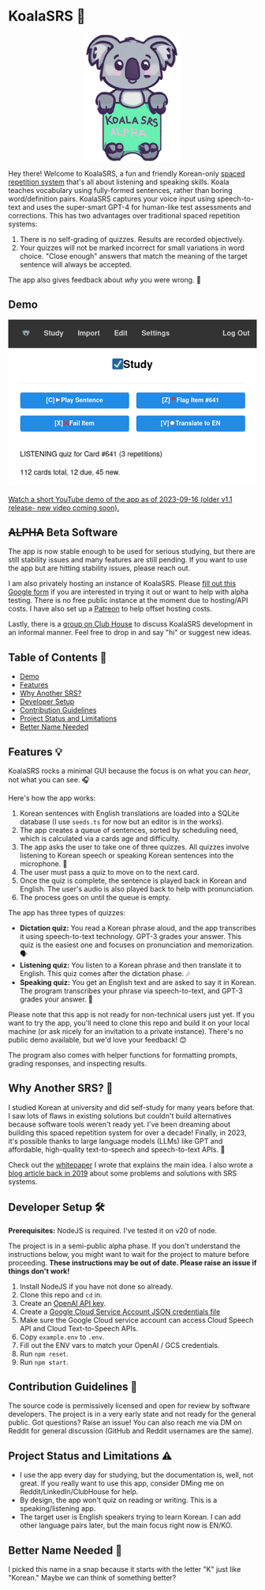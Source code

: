 # KoalaSRS 🐨

<p align="center">
  <img src="./logo.png" alt="The KoalaSRS Logo (for now)"/>
</p>

Hey there! Welcome to KoalaSRS, a fun and friendly Korean-only [spaced repetition system](https://en.wikipedia.org/wiki/Spaced_repetition) that's all about listening and speaking skills. Koala teaches vocabulary using fully-formed sentences, rather than boring word/definition pairs. KoalaSRS captures your voice input using speech-to-text and uses the super-smart GPT-4 for human-like test assessments and corrections. This has two advantages over traditional spaced repetition systems:

1. There is no self-grading of quizzes. Results are recorded objectively.
2. Your quizzes will not be marked incorrect for small variations in word choice. "Close enough" answers that match the meaning of the target sentence will always be accepted.

The app also gives feedback about _why_ you were wrong. 🧠

## Demo

<p align="center">
  <img src="./screenshot.png" alt="The KoalaSRS Logo (for now)"/>
</p>

[Watch a short YouTube demo of the app as of 2023-09-16 (older v1.1 release- new video coming soon).](https://www.youtube.com/watch?v=0H2MufXrYl8)

## ~~ALPHA~~ Beta Software

The app is now stable enough to be used for serious studying, but there are still stability issues and many features are still pending. If you want to use the app but are hitting stability issues, please reach out.

I am also privately hosting an instance of KoalaSRS. Please [fill out this Google form](https://forms.gle/GFcpqvt1Hkfo4mWq5) if you are interested in trying it out or want to help with alpha testing. There is no free public instance at the moment due to hosting/API costs. I have also set up a [Patreon](https://www.patreon.com/rickcarlino) to help offset hosting costs.

Lastly, there is a [group on Club House](https://www.clubhouse.com/c/join/B2Tyn13w) to discuss KoalaSRS development in an informal manner. Feel free to drop in and say "hi" or suggest new ideas.

## Table of Contents 📑

- [Demo](#Demo)
- [Features](#features)
- [Why Another SRS?](#why-another-srs)
- [Developer Setup](#developer-setup)
- [Contribution Guidelines](#contribution-guidelines)
- [Project Status and Limitations](#project-status-and-limitations)
- [Better Name Needed](#better-name-needed)

## Features 💡

KoalaSRS rocks a minimal GUI because the focus is on what you can _hear_, not what you can see. 🎧

Here's how the app works:

1. Korean sentences with English translations are loaded into a SQLite database (I use `seeds.ts` for now but an editor is in the works).
1. The app creates a queue of sentences, sorted by scheduling need, which is calculated via a cards age and difficulty.
1. The app asks the user to take one of three quizzes. All quizzes involve listening to Korean speech or speaking Korean sentences into the microphone. 🎤
1. The user must pass a quiz to move on to the next card.
1. Once the quiz is complete, the sentence is played back in Korean and English. The user's audio is also played back to help with pronunciation.
1. The process goes on until the queue is empty.

The app has three types of quizzes:

- **Dictation quiz:** You read a Korean phrase aloud, and the app transcribes it using speech-to-text technology. GPT-3 grades your answer. This quiz is the easiest one and focuses on pronunciation and memorization. 🗣️
- **Listening quiz:** You listen to a Korean phrase and then translate it to English. This quiz comes after the dictation phase. 🎶
- **Speaking quiz:** You get an English text and are asked to say it in Korean. The program transcribes your phrase via speech-to-text, and GPT-3 grades your answer. 📣

Please note that this app is not ready for non-technical users just yet. If you want to try the app, you'll need to clone this repo and build it on your local machine (or ask nicely for an invitation to a private instance). There's no public demo available, but we'd love your feedback! 😊

The program also comes with helper functions for formatting prompts, grading responses, and inspecting results.

## Why Another SRS? 🤔

I studied Korean at university and did self-study for many years before that. I saw lots of flaws in existing solutions but couldn't build alternatives because software tools weren't ready yet. I've been dreaming about building this spaced repetition system for over a decade! Finally, in 2023, it's possible thanks to large language models (LLMs) like GPT and affordable, high-quality text-to-speech and speech-to-text APIs. 🎉

Check out the [whitepaper](https://github.com/RickCarlino/gpt-language-learning-experiments) I wrote that explains the main idea. I also wrote a [blog article back in 2019](https://rickcarlino.com/2019/problems-and-solutions-for-spaced-repetition-software.html) about some problems and solutions with SRS systems.

## Developer Setup 🛠️

**Prerequisites:** NodeJS is required. I've tested it on v20 of node.

The project is in a semi-public alpha phase. If you don't understand the instructions below, you might want to wait for the project to mature before proceeding. **These instructions may be out of date. Please raise an issue if things don't work!**

1. Install NodeJS if you have not done so already.
1. Clone this repo and `cd` in.
1. Create an [OpenAI API key](https://platform.openai.com/account/api-keys).
1. Create a [Google Cloud Service Account JSON credentials file](https://developers.google.com/workspace/guides/create-credentials)
1. Make sure the Google Cloud service account can access Cloud Speech API and Cloud Text-to-Speech APIs.
1. Copy `example.env` to `.env`.
1. Fill out the ENV vars to match your OpenAI / GCS credentials.
1. Run `npm reset`.
1. Run `npm start`.

## Contribution Guidelines 🤝

The source code is permissively licensed and open for review by software developers. The project is in a very early state and not ready for the general public. Got questions? Raise an issue! You can also reach me via DM on Reddit for general discussion (GitHub and Reddit usernames are the same).

## Project Status and Limitations ⚠️

- I use the app every day for studying, but the documentation is, well, not great. If you really want to use this app, consider DMing me on Reddit/LinkedIn/ClubHouse for help.
- By design, the app won't quiz on reading or writing. This is a speaking/listening app.
- The target user is English speakers trying to learn Korean. I can add other language pairs later, but the main focus right now is EN/KO.

## Better Name Needed 📛

I picked this name in a snap because it starts with the letter "K" just like "Korean." Maybe we can think of something better?
